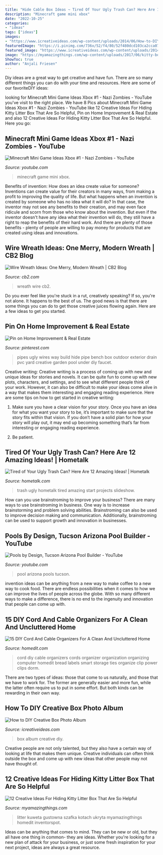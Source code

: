 ```yaml
---
title: "Hide Cable Box Ideas ~ Tired Of Your Ugly Trash Can? Here Are 12 Amazing Ideas!"
description: "Minecraft game mini xbox"
date: "2022-10-25"
categories:
- "ideas"
tags: ["ideas"]
images:
- "https://www.icreativeideas.com/wp-content/uploads/2014/06/How-to-DIY-Creative-Box-Photo-Album-18.jpg"
featuredImage: "https://i.pinimg.com/736x/52/f4/80/52f480dcd103ca2cca07fc253241f63f--hide-pipes-in-yard-build-a-bench.jpg"
featured_image: "https://www.icreativeideas.com/wp-content/uploads/2014/06/How-to-DIY-Creative-Box-Photo-Album-18.jpg"
image: "https://myamazingthings.com/wp-content/uploads/2017/06/kitty-box-3.jpg"
ShowToc: true
author: "Anjali Friesen"
---
```



Diy ideas are a great way to get creative and have fun. There are so many different things you can do with your time and resources. Here are some of our favoriteDIY ideas:

	

		
looking for Minecraft Mini Game Ideas Xbox #1 - Nazi Zombies - YouTube you've visit to the right place. We have 8 Pics about Minecraft Mini Game Ideas Xbox #1 - Nazi Zombies - YouTube like 12 Creative Ideas For Hiding Kitty Litter Box That Are So Helpful, Pin on Home Improvement &amp; Real Estate and also 12 Creative Ideas For Hiding Kitty Litter Box That Are So Helpful. Here you go:
		
    
## Minecraft Mini Game Ideas Xbox #1 - Nazi Zombies - YouTube

<img loading=lazy src="https://i.ytimg.com/vi/WroI9ydIl10/maxresdefault.jpg" onerror="this.onerror=null;this.src='https://tse4.mm.bing.net/th?id=OIP.5DFEFBP27KXYcDkR2Gxn4gHaEK&amp;pid=15.1';" alt="Minecraft Mini Game Ideas Xbox #1 - Nazi Zombies - YouTube">

_Source: youtube.com_

>minecraft game mini xbox. 

	

Benefits of invention: How does an idea create value for someone?
Inventions can create value for their creators in many ways, from making a profit to improving the quality of life. But what happens when an invention is created by someone who has no idea what it will do? In that case, the inventor may not see any benefits to their creation, and may even face ridicule and scorn from those who know about the invention. But even if the inventor doesn't have any idea what their invention will do, they still have a right to reap the benefits of their hard work. And there are plenty of those benefits - plenty of people are willing to pay money for products that are created using ideas and innovations.

    
## Wire Wreath Ideas: One Merry, Modern Wreath | CB2 Blog

<img loading=lazy src="https://www.cb2.com/blog/wp-content/uploads/2016/11/wire_wreath_feature_re.jpg" onerror="this.onerror=null;this.src='https://tse1.mm.bing.net/th?id=OIP.oD264wE0GGPJORakWBVllAHaDe&amp;pid=15.1';" alt="Wire Wreath Ideas: One Merry, Modern Wreath | CB2 Blog">

_Source: cb2.com_

>wreath wire cb2. 

	

Do you ever feel like you're stuck in a rut, creatively speaking? If so, you're not alone. It happens to the best of us. The good news is that there are some things you can do to get those creative juices flowing again. Here are a few ideas to get you started.

    
## Pin On Home Improvement &amp; Real Estate

<img loading=lazy src="https://i.pinimg.com/736x/52/f4/80/52f480dcd103ca2cca07fc253241f63f--hide-pipes-in-yard-build-a-bench.jpg" onerror="this.onerror=null;this.src='https://tse1.mm.bing.net/th?id=OIP.zztlUHphLWZ_RXIhjxCyFQHaO0&amp;pid=15.1';" alt="Pin on Home Improvement &amp; Real Estate">

_Source: pinterest.com_

>pipes ugly wires way build hide pipe bench box outdoor exterior drain pvc yard creative garden pool under diy faucet. 

	

Creative writing:
Creative writing is a process of coming up with new and unique ideas for stories and novels. It can be quite fun to come up with new plots, characters, and settings, and to see what different people think of your work. However, it can also be difficult to make your ideas come alive in a way that makes them interesting and engaging reading experience. Here are some tips on how to get started in creative writing: 
1. Make sure you have a clear vision for your story. Once you have an idea for what you want your story to be, it’s important to make sure that the story fits within that vision. If you don’t have a solid plan for how your story will play out, it may end up becoming something that’s far from interesting or engaging reading experience. 

2. Be patient.

    
## Tired Of Your Ugly Trash Can? Here Are 12 Amazing Ideas! | Hometalk

<img loading=lazy src="https://cdn-fastly.hometalk.com/media/2016/07/31/3489405/s-tired-of-your-ugly-trash-can-here-are-12-amazing-ideas--crafts-woodworking-projects.jpg?size=1600x1000&amp;nocrop=1" onerror="this.onerror=null;this.src='https://tse2.mm.bing.net/th?id=OIP.j12DMeJNe8DN_xnwcv_2fwHaKw&amp;pid=15.1';" alt="Tired of Your Ugly Trash Can? Here Are 12 Amazing Ideas! | Hometalk">

_Source: hometalk.com_

>trash ugly hometalk tired amazing start projects slideshow. 

	

How can you use brainstroming to improve your business?
There are many ways to use brainstroming in business. One way is to increase brainstorming and problem solving abilities. Brainstroming can also be used to improve decision making and communication. Additionally, brainstroming can be used to support growth and innovation in businesses.

    
## Pools By Design, Tucson Arizona Pool Builder - YouTube

<img loading=lazy src="https://i.ytimg.com/vi/IssQI-2-r_E/maxresdefault.jpg" onerror="this.onerror=null;this.src='https://tse1.mm.bing.net/th?id=OIP.8PkfMKUv60q1fRRMtM946gHaEK&amp;pid=15.1';" alt="Pools by Design, Tucson Arizona Pool Builder - YouTube">

_Source: youtube.com_

>pool arizona pools tucson. 

	

invention ideas can be anything from a new way to make coffee to a new way to cook food. There are endless possibilities when it comes to how we can improve the lives of people across the globe. With so many different ways to make a difference, there is no end to the ingenuity and innovation that people can come up with.

    
## 15 DIY Cord And Cable Organizers For A Clean And Uncluttered Home

<img loading=lazy src="http://cdn.homedit.com/wp-content/uploads/2013/01/cord-organization.jpg" onerror="this.onerror=null;this.src='https://tse1.mm.bing.net/th?id=OIP.oJQSEKKgS6m3EjSHqv0oVAHaK8&amp;pid=15.1';" alt="15 DIY Cord And Cable Organizers For A Clean And Uncluttered Home">

_Source: homedit.com_

>cord diy cable organizers cords organizer organization organizing computer homedit bread labels smart storage ties organize clip power clips dorm. 

	

There are two types of ideas: those that come to us naturally, and those that we have to work for. The former are generally easier and more fun, while the latter often require us to put in some effort. But both kinds can be rewarding in their own way.

    
## How To DIY Creative Box Photo Album

<img loading=lazy src="https://www.icreativeideas.com/wp-content/uploads/2014/06/How-to-DIY-Creative-Box-Photo-Album-18.jpg" onerror="this.onerror=null;this.src='https://tse2.mm.bing.net/th?id=OIP.AGhEtPQ0gKQs68WXumInmgHaFj&amp;pid=15.1';" alt="How to DIY Creative Box Photo Album">

_Source: icreativeideas.com_

>box album creative diy. 

	

Creative people are not only talented, but they also have a certain way of looking at life that makes them unique. Creative individuals can often think outside the box and come up with new ideas that other people may not have thought of.

    
## 12 Creative Ideas For Hiding Kitty Litter Box That Are So Helpful

<img loading=lazy src="https://myamazingthings.com/wp-content/uploads/2017/06/kitty-box-3.jpg" onerror="this.onerror=null;this.src='https://tse2.mm.bing.net/th?id=OIP.77u2WUTc-QrreZgAQHSaOAHaJ5&amp;pid=15.1';" alt="12 Creative Ideas For Hiding Kitty Litter Box That Are So Helpful">

_Source: myamazingthings.com_

>litter kuweta gustowna szafka kotach ukryta myamazingthings homedit inventorspot. 

	

Ideas can be anything that comes to mind. They can be new or old, but they all have one thing in common- they are ideas. Whether you're looking for a new plan of attack for your business, or just some fresh inspiration for your next project, ideas are always a great resource.

